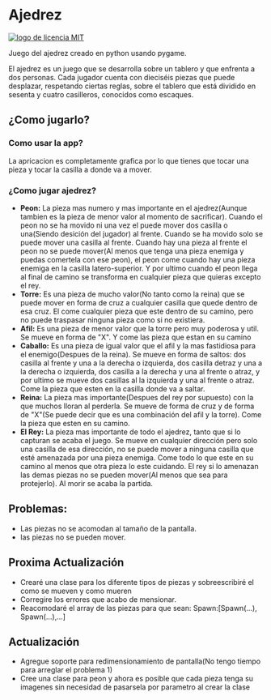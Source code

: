 # Ajedrez
[![logo de licencia MIT](https://user-images.githubusercontent.com/66857879/204139039-27024473-8c49-4240-b089-b6a42e7db8b4.png)](https://github.com/dabl03/ajedrez/blob/master/LICENSE)
<p>Juego del ajedrez creado en python usando pygame.</p>
<p>El ajedrez es un juego que se desarrolla sobre un tablero y que enfrenta a dos personas. Cada jugador cuenta con dieciséis piezas que puede desplazar, respetando ciertas reglas, sobre el tablero que está dividido en sesenta y cuatro casilleros, conocidos como escaques.</p>

## ¿Como jugarlo?

### Como usar la app?

<p>La apricacion es completamente grafica por lo que tienes que tocar una pieza y tocar la casilla a donde va a mover.</p>

### ¿Como jugar ajedrez?

<ul>
  <li>
    <b>Peon:</b> La pieza mas numero y mas importante en el ajedrez(Aunque tambien es la pieza de menor valor al momento de sacrificar). Cuando el peon no se ha movido ni una vez el puede mover dos casilla o una(Siendo desición del jugador) al frente. Cuando se ha movido solo se puede mover una casilla al frente. Cuando hay una pieza al frente el peon no se puede mover(Al menos que tenga una pieza enemiga y puedas comertela con ese peon), el peon come cuando hay una pieza enemiga en la casilla latero-superior. Y por ultimo cuando el peon llega al final de camino se transforma en cualquier pieza que quieras excepto el rey.
  </li>
  <li>
    <b>Torre:</b> Es una pieza de mucho valor(No tanto como la reina) que se puede mover en forma de cruz a cualquier casilla que quede dentro de esa cruz. El come cualquier pieza que este dentro de su camino, pero no puede traspasar ninguna pieza como si no existiera.
  </li>
  <li>
    <b>Afil:</b> Es una pieza de menor valor que la torre pero muy poderosa y util. Se mueve en forma de "X". Y come las pieza que estan en su camino
  </li>
  <li>
    <b>Caballo:</b> Es una pieza de igual valor que el afil y la mas fastidiosa para el enemigo(Despues de la reina). Se mueve en forma de saltos: dos casilla al frente y una a la derecha o izquierda, dos casilla detraz y una a la derecha o izquierda, dos casilla a la derecha y una al frente o atraz, y por ultimo se mueve dos casillas al la izquierda y una al frente o atraz. Come la pieza que esten en la casilla donde va a saltar.
  </li>
  <li>
    <b>Reina:</b> La pieza mas importante(Despues del rey por supuesto) con la que muchos lloran al perderla. Se mueve de forma de cruz y de forma de "X"(Se puede decir que es una combinación del afil y la torre). Come la pieza que esten en su camino.
  </li>
  <li>
    <b>El Rey:</b> La pieza mas importante de todo el ajedrez, tanto que si lo capturan se acaba el juego. Se mueve en cualquier dirección pero solo una casilla de esa dirección, no se puede mover a ninguna casilla que esté amenazada por una pieza enemiga. Come todo lo que este en su camino al menos que otra pieza lo este cuidando. El rey si lo amenazan las demas piezas no se pueden mover(Al menos que sea para protejerlo). Al morir se acaba la partida.
  </li>
</ul>

## Problemas:
- Las piezas no se acomodan al tamaño de la pantalla.
- las piezas no se pueden mover.
## Proxima Actualización
- Crearé una clase para los diferente tipos de piezas y sobreescribiré el como se mueven y como mueren
- Corregire los errores que acabo de mensionar.
- Reacomodaré el array de las piezas para que sean: Spawn:[Spawn(...), Spawn(...),...]
## Actualización
- Agregue soporte para redimensionamiento de pantalla(No tengo tiempo para arreglar el problema 1)
- Cree una clase para peon y ahora es posible que cada pieza tenga su imagenes sin necesidad de pasarsela por parametro al crear la clase
